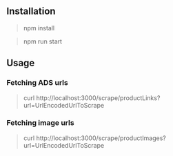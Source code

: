 ## Installation

> npm install

> npm run start

## Usage

### Fetching ADS urls

> curl http://localhost:3000/scrape/productLinks?url=UrlEncodedUrlToScrape

### Fetching image urls

> curl http://localhost:3000/scrape/productImages?url=UrlEncodedUrlToScrape